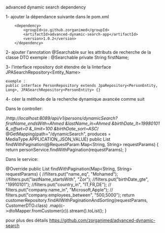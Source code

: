 advanced dynamic search dependency

1- ajouter la dépendance suivante dans le pom.xml

        <dependency>
            <groupId>io.github.zorganimed</groupId>
            <artifactId>advanced-dynamic-search-app</artifactId>
            <version>1.0.2</version>
        </dependency>

2- ajouter l'annotation @Searchable sur les attributs de recherche de la classe DTO
   exemple :
   	 @Searchable
   	 private String firstName;

3- l'interface repository doit étendre de la linterface JPASearchRepository<Entity_Name> 

    exemple :
	public interface PersonRepository extends JpaRepository<PersonEntity, Long>, JPASearchRepository<PersonEntity> {}

4- céer la méthode de la recherche dynamique avancée comme suit

Dans le controller:

/*http://localhost:8089/api/v1/persons/dynamicSearch?
firstName_endsWith=Ahmed
&lastName_in=Ahmed
&birthDate_lt=19980101
&_offset=0
&_limit=100
&birthDate_sort=ASC*/
    @GetMapping(path="/dynamicSearch", produces = MediaType.APPLICATION_JSON_VALUE)
    public List<PersonDto> findWithPagination(@RequestParam Map<String, String> requestParams) {
        return personService.findWithPagination(requestParams);
    }

Dans le service:

 @Override
    public List<CustomerDTO> findWithPagination(Map<String, String> requestParams) {
        //filters.put("name_eq", "Mohamed");
        //filters.put("lastName_startsWith", "Zor");
        //filters.put("birthDate_gte", "19910101");
        //filters.put("country_in", "IT,FR,DE");
        // filters.put("company.name_in", "Microsoft,Apple");
        // filters.put("company.employees_between", "500,5000");
        return customerRepository.findAllWithPaginationAndSorting(requestParams, CustomerDTO.class)
                .map(c->dtoMapper.fromCustomer(c)).stream().toList();
    } 

pour plus des détails
https://github.com/zorganimed/advanced-dynamic-search

